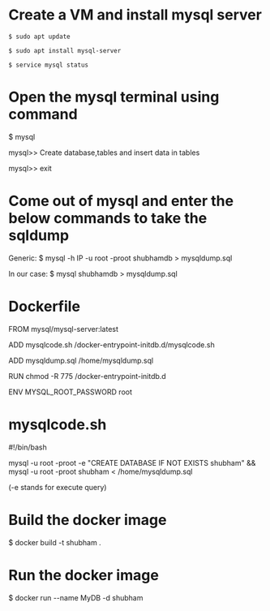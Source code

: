 Create a VM and install mysql server
====================================
```
$ sudo apt update

$ sudo apt install mysql-server

$ service mysql status
```

Open the mysql terminal using command
=====================================
$ mysql

mysql>> Create database,tables and insert data in tables

mysql>> exit


Come out of mysql and enter the below commands to take the sqldump
==================================================================
Generic: $ mysql -h IP -u root -proot shubhamdb > mysqldump.sql

In our case: $ mysql shubhamdb > mysqldump.sql


Dockerfile
==========
FROM mysql/mysql-server:latest

ADD mysqlcode.sh /docker-entrypoint-initdb.d/mysqlcode.sh

ADD mysqldump.sql /home/mysqldump.sql

RUN chmod -R 775 /docker-entrypoint-initdb.d

ENV MYSQL_ROOT_PASSWORD root


mysqlcode.sh
============
#!/bin/bash

mysql -u root -proot -e "CREATE DATABASE IF NOT EXISTS shubham" && mysql -u root -proot shubham < /home/mysqldump.sql

(-e stands for execute query)


Build the docker image
======================
$ docker build -t shubham .


Run the docker image
====================
$ docker run --name MyDB -d shubham
